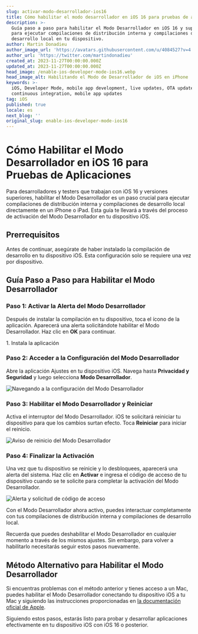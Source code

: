 ```yaml
---
slug: activar-modo-desarrollador-ios16
title: Cómo habilitar el modo desarrollador en iOS 16 para pruebas de aplicaciones
description: >-
  Guía paso a paso para habilitar el Modo Desarrollador en iOS 16 y superior
  para ejecutar compilaciones de distribución interna y compilaciones de
  desarrollo local en tu dispositivo.
author: Martin Donadieu
author_image_url: 'https://avatars.githubusercontent.com/u/4084527?v=4'
author_url: 'https://twitter.com/martindonadieu'
created_at: 2023-11-27T00:00:00.000Z
updated_at: 2023-11-27T00:00:00.000Z
head_image: /enable-ios-developer-mode-ios16.webp
head_image_alt: Habilitando el Modo de Desarrollador de iOS en iPhone
keywords: >-
  iOS, Developer Mode, mobile app development, live updates, OTA updates,
  continuous integration, mobile app updates
tag: iOS
published: true
locale: es
next_blog: ''
original_slug: enable-ios-developer-mode-ios16
---
```

# Cómo Habilitar el Modo Desarrollador en iOS 16 para Pruebas de Aplicaciones

Para desarrolladores y testers que trabajan con iOS 16 y versiones superiores, habilitar el Modo Desarrollador es un paso crucial para ejecutar compilaciones de distribución interna y compilaciones de desarrollo local directamente en un iPhone o iPad. Esta guía te llevará a través del proceso de activación del Modo Desarrollador en tu dispositivo iOS.

## Prerrequisitos

Antes de continuar, asegúrate de haber instalado la compilación de desarrollo en tu dispositivo iOS. Esta configuración solo se requiere una vez por dispositivo.

## Guía Paso a Paso para Habilitar el Modo Desarrollador

### Paso 1: Activar la Alerta del Modo Desarrollador

Después de instalar la compilación en tu dispositivo, toca el ícono de la aplicación. Aparecerá una alerta solicitándote habilitar el Modo Desarrollador. Haz clic en **OK** para continuar.

<Steps>
  1. Instala la aplicación
</Steps>

### Paso 2: Acceder a la Configuración del Modo Desarrollador

Abre la aplicación Ajustes en tu dispositivo iOS. Navega hasta **Privacidad y Seguridad** y luego selecciona **Modo Desarrollador**.

![Navegando a la configuración del Modo Desarrollador](/ios-16-developer-mode-1.webp)

### Paso 3: Habilitar el Modo Desarrollador y Reiniciar

Activa el interruptor del Modo Desarrollador. iOS te solicitará reiniciar tu dispositivo para que los cambios surtan efecto. Toca **Reiniciar** para iniciar el reinicio.

![Aviso de reinicio del Modo Desarrollador](/ios-16-developer-mode-2.webp)

### Paso 4: Finalizar la Activación

Una vez que tu dispositivo se reinicie y lo desbloquees, aparecerá una alerta del sistema. Haz clic en **Activar** e ingresa el código de acceso de tu dispositivo cuando se te solicite para completar la activación del Modo Desarrollador.

![Alerta y solicitud de código de acceso](/ios-16-developer-mode-3.webp)

Con el Modo Desarrollador ahora activo, puedes interactuar completamente con tus compilaciones de distribución interna y compilaciones de desarrollo local.

Recuerda que puedes deshabilitar el Modo Desarrollador en cualquier momento a través de los mismos ajustes. Sin embargo, para volver a habilitarlo necesitarás seguir estos pasos nuevamente.

## Método Alternativo para Habilitar el Modo Desarrollador

Si encuentras problemas con el método anterior y tienes acceso a un Mac, puedes habilitar el Modo Desarrollador conectando tu dispositivo iOS a tu Mac y siguiendo las instrucciones proporcionadas en [la documentación oficial de Apple](https://developer.apple.com/documentation/xcode/enabling-developer-mode-on-a-device/).

Siguiendo estos pasos, estarás listo para probar y desarrollar aplicaciones efectivamente en tu dispositivo iOS con iOS 16 o posterior.
